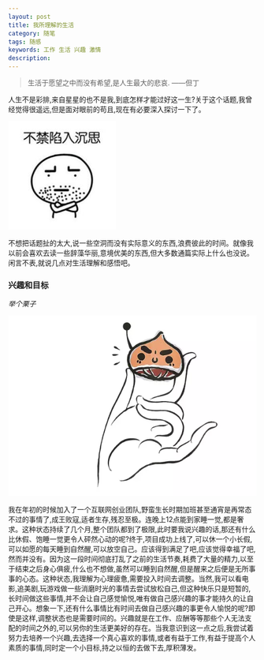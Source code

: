 ```yaml
---
layout: post
title: 我所理解的生活
category: 随笔
tags: 随感
keywords: 工作 生活 兴趣 激情
description:
---
```


> 生活于愿望之中而没有希望,是人生最大的悲哀.  ——但丁

  人生不是彩排,来自星星的也不是我,到底怎样才能过好这一生?关于这个话题,我曾经觉得很遥远,但是面对眼前的苟且,现在有必要深入探讨一下了。

![16090701](/public/img/suibi/shensi.jpg)

 不想把话题扯的太大,说一些空洞而没有实际意义的东西,浪费彼此的时间。就像我以前会喜欢去读一些辞藻华丽,意境优美的东西,但大多数通篇实际上什么也没说。闲言不表,就说几点对生活理解和感悟吧。

### 兴趣和目标

*举个栗子*

![16090702](/public/img/suibi/jglz.png)

 我在年初的时候加入了一个互联网创业团队,野蛮生长时期加班甚至通宵是再常态不过的事情了,成王败寇,适者生存,残忍至极。连晚上12点能到家睡一觉,都是奢求。这种状态持续了几个月,整个团队都到了极限,此时要我说兴趣的话,那还有什么比休假、饱睡一觉更令人砰然心动的呢?终于,项目成功上线了,可以休一个小长假,可以如愿的每天睡到自然醒,可以放空自己。应该得到满足了吧,应该觉得幸福了吧,然而并没有。因为这一段时间彻底打乱了之前的生活节奏,耗费了大量的精力,以至于结束之后身心俱疲,什么也不想做,虽然可以睡到自然醒,但是醒来之后便是无所事事的心态。这种状态,我理解为心理疲惫,需要投入时间去调整。当然,我可以看电影,追美剧,玩游戏做一些消磨时光的事情去尝试放松自己,但这种快乐只是短暂的,长时间做这些事情,并不会让自己感觉愉悦,唯有做自己感兴趣的事才能持久的让自己开心。想象一下,还有什么事情比有时间去做自己感兴趣的事更令人愉悦的呢?即使是这样,调整状态也是需要时间的。兴趣就是在工作、应酬等等那些个人无法支配的时间之外的,可以另你的生活更美好的存在。当我意识到这一点之后,我尝试着努力去培养一个兴趣,去选择一个真心喜欢的事情,或者有益于工作,有益于提高个人素质的事情,同时定一个小目标,持之以恒的去做下去,厚积薄发。
